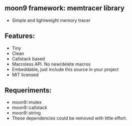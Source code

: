 ## moon9 framework: memtracer library
- Simple and lightweight memory tracer
## Features:
- Tiny
- Clean
- Callstack based
- Macroless API. No new/delete macros
- Embeddable, just include this source in your project
- MIT licensed
## Requeriments:
- moon9::mutex
- moon9::callstack
- moon9::string
- These dependencies could be removed with little effort.
